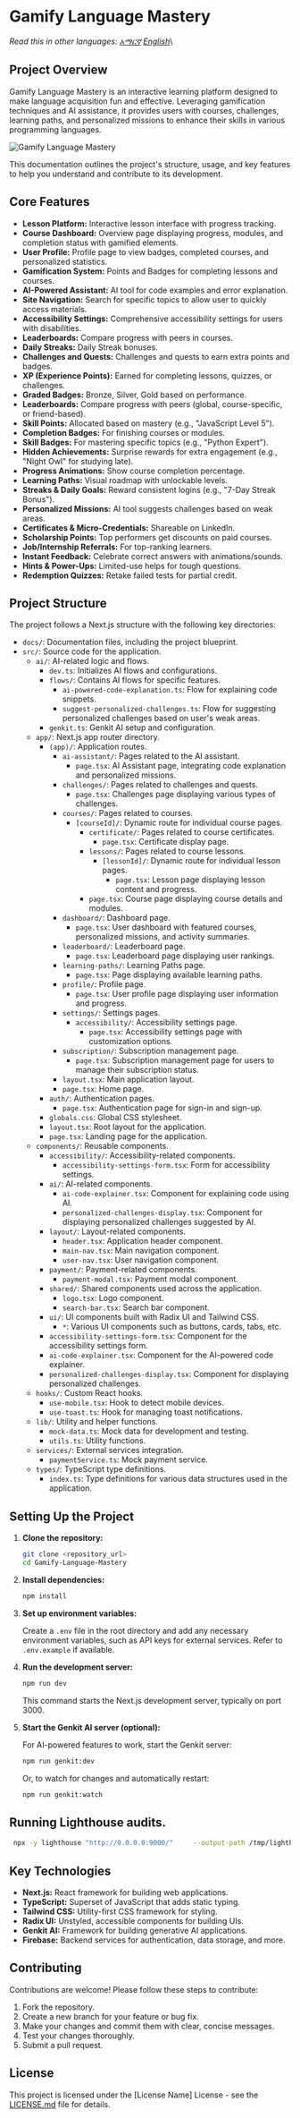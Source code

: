 # Gamify Language Mastery

_Read this in other languages:_
[_አማርኛ_](README.am-AM.md) [_English_](README.md)\

## Project Overview


Gamify Language Mastery is an interactive learning platform designed to make language acquisition fun and effective. Leveraging gamification techniques and AI assistance, it provides users with courses, challenges, learning paths, and personalized missions to enhance their skills in various programming languages.

![Gamify Language Mastery](./DescPhoto.png)

This documentation outlines the project's structure, usage, and key features to help you understand and contribute to its development.


## Core Features

-   **Lesson Platform:** Interactive lesson interface with progress tracking.
-   **Course Dashboard:** Overview page displaying progress, modules, and completion status with gamified elements.
-   **User Profile:** Profile page to view badges, completed courses, and personalized statistics.
-   **Gamification System:** Points and Badges for completing lessons and courses.
-   **AI-Powered Assistant:** AI tool for code examples and error explanation.
-   **Site Navigation:** Search for specific topics to allow user to quickly access materials.
-   **Accessibility Settings:** Comprehensive accessibility settings for users with disabilities.
-   **Leaderboards:** Compare progress with peers in courses.
-   **Daily Streaks:** Daily Streak bonuses.
-   **Challenges and Quests:** Challenges and quests to earn extra points and badges.
-   **XP (Experience Points):** Earned for completing lessons, quizzes, or challenges.
-   **Graded Badges:** Bronze, Silver, Gold based on performance.
-   **Leaderboards:** Compare progress with peers (global, course-specific, or friend-based).
-   **Skill Points:** Allocated based on mastery (e.g., "JavaScript Level 5").
-   **Completion Badges:** For finishing courses or modules.
-   **Skill Badges:** For mastering specific topics (e.g., "Python Expert").
-   **Hidden Achievements:** Surprise rewards for extra engagement (e.g., "Night Owl" for studying late).
-   **Progress Animations:** Show course completion percentage.
-   **Learning Paths:** Visual roadmap with unlockable levels.
-   **Streaks & Daily Goals:** Reward consistent logins (e.g., "7-Day Streak Bonus").
-   **Personalized Missions:** AI tool suggests challenges based on weak areas.
-   **Certificates & Micro-Credentials:** Shareable on LinkedIn.
-   **Scholarship Points:** Top performers get discounts on paid courses.
-   **Job/Internship Referrals:** For top-ranking learners.
-   **Instant Feedback:** Celebrate correct answers with animations/sounds.
-   **Hints & Power-Ups:** Limited-use helps for tough questions.
-   **Redemption Quizzes:** Retake failed tests for partial credit.

## Project Structure

The project follows a Next.js structure with the following key directories:

-   `docs/`: Documentation files, including the project blueprint.
-   `src/`: Source code for the application.
    -   `ai/`: AI-related logic and flows.
        -   `dev.ts`: Initializes AI flows and configurations.
        -   `flows/`: Contains AI flows for specific features.
            -   `ai-powered-code-explanation.ts`: Flow for explaining code snippets.
            -   `suggest-personalized-challenges.ts`: Flow for suggesting personalized challenges based on user's weak areas.
        -   `genkit.ts`: Genkit AI setup and configuration.
    -   `app/`: Next.js app router directory.
        -   `(app)/`: Application routes.
            -   `ai-assistant/`: Pages related to the AI assistant.
                -   `page.tsx`: AI Assistant page, integrating code explanation and personalized missions.
            -   `challenges/`: Pages related to challenges and quests.
                -   `page.tsx`: Challenges page displaying various types of challenges.
            -   `courses/`: Pages related to courses.
                -   `[courseId]/`: Dynamic route for individual course pages.
                    -   `certificate/`: Pages related to course certificates.
                        -   `page.tsx`: Certificate display page.
                    -   `lessons/`: Pages related to course lessons.
                        -   `[lessonId]/`: Dynamic route for individual lesson pages.
                            -   `page.tsx`: Lesson page displaying lesson content and progress.
                    -   `page.tsx`: Course page displaying course details and modules.
            -   `dashboard/`: Dashboard page.
                -   `page.tsx`: User dashboard with featured courses, personalized missions, and activity summaries.
            -   `leaderboard/`: Leaderboard page.
                -   `page.tsx`: Leaderboard page displaying user rankings.
            -   `learning-paths/`: Learning Paths page.
                -   `page.tsx`: Page displaying available learning paths.
            -   `profile/`: Profile page.
                -   `page.tsx`: User profile page displaying user information and progress.
            -   `settings/`: Settings pages.
                -   `accessibility/`: Accessibility settings page.
                    -   `page.tsx`: Accessibility settings page with customization options.
            -   `subscription/`: Subscription management page.
                -   `page.tsx`: Subscription management page for users to manage their subscription status.
            -   `layout.tsx`: Main application layout.
            -   `page.tsx`: Home page.
        -   `auth/`: Authentication pages.
            -   `page.tsx`: Authentication page for sign-in and sign-up.
        -   `globals.css`: Global CSS stylesheet.
        -   `layout.tsx`: Root layout for the application.
        -   `page.tsx`: Landing page for the application.
    -   `components/`: Reusable components.
        -   `accessibility/`: Accessibility-related components.
            -   `accessibility-settings-form.tsx`: Form for accessibility settings.
        -   `ai/`: AI-related components.
            -   `ai-code-explainer.tsx`: Component for explaining code using AI.
            -   `personalized-challenges-display.tsx`: Component for displaying personalized challenges suggested by AI.
        -   `layout/`: Layout-related components.
            -   `header.tsx`: Application header component.
            -   `main-nav.tsx`: Main navigation component.
            -   `user-nav.tsx`: User navigation component.
        -   `payment/`: Payment-related components.
            -   `payment-modal.tsx`: Payment modal component.
        -   `shared/`: Shared components used across the application.
            -   `logo.tsx`: Logo component.
            -   `search-bar.tsx`: Search bar component.
        -   `ui/`: UI components built with Radix UI and Tailwind CSS.
            -   `*`: Various UI components such as buttons, cards, tabs, etc.
        -   `accessibility-settings-form.tsx`: Component for the accessibility settings form.
        -   `ai-code-explainer.tsx`: Component for the AI-powered code explainer.
        -   `personalized-challenges-display.tsx`: Component for displaying personalized challenges.
    -   `hooks/`: Custom React hooks.
        -   `use-mobile.tsx`: Hook to detect mobile devices.
        -   `use-toast.ts`: Hook for managing toast notifications.
    -   `lib/`: Utility and helper functions.
        -   `mock-data.ts`: Mock data for development and testing.
        -   `utils.ts`: Utility functions.
    -   `services/`: External services integration.
        -   `paymentService.ts`: Mock payment service.
    -   `types/`: TypeScript type definitions.
        -   `index.ts`: Type definitions for various data structures used in the application.

## Setting Up the Project

1.  **Clone the repository:**

    ```bash
    git clone <repository_url>
    cd Gamify-Language-Mastery
    ```

2.  **Install dependencies:**

    ```bash
    npm install
    ```

3.  **Set up environment variables:**

    Create a `.env` file in the root directory and add any necessary environment variables, such as API keys for external services. Refer to `.env.example` if available.

4.  **Run the development server:**

    ```bash
    npm run dev
    ```

    This command starts the Next.js development server, typically on port 3000.

5.  **Start the Genkit AI server (optional):**

    For AI-powered features to work, start the Genkit server:

    ```bash
    npm run genkit:dev
    ```

    Or, to watch for changes and automatically restart:

    ```bash
    npm run genkit:watch
    ```

## Running Lighthouse audits.

   ```bash
    npx -y lighthouse "http://0.0.0.0:9000/"     --output-path /tmp/lighthouse-1748639769199.html     --only-categories=performance,accessibility,best-practices,seo,pwa     --no-enable-error-reporting     --ignore-status-code     --chrome-flags="--headless=new --disable-dev-shm-usage" 

   ```

## Key Technologies

-   **Next.js:** React framework for building web applications.
-   **TypeScript:** Superset of JavaScript that adds static typing.
-   **Tailwind CSS:** Utility-first CSS framework for styling.
-   **Radix UI:** Unstyled, accessible components for building UIs.
-   **Genkit AI:** Framework for building generative AI applications.
-   **Firebase:** Backend services for authentication, data storage, and more.

## Contributing

Contributions are welcome! Please follow these steps to contribute:

1.  Fork the repository.
2.  Create a new branch for your feature or bug fix.
3.  Make your changes and commit them with clear, concise messages.
4.  Test your changes thoroughly.
5.  Submit a pull request.

## License

This project is licensed under the [License Name] License - see the [LICENSE.md](LICENSE.md) file for details.

